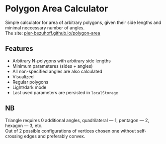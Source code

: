 # Polygon Area Calculator
Simple calculator for area of arbitrary polygons, given their side lengths and minimal neccessary number of angles.  
The site: [pier-bezuhoff.github.io/polygon-area](https://pier-bezuhoff.github.io/polygon-area/)  

## Features
- Arbitrary N-polygons with arbitrary side lengths
- Minimum parameteres (sides + angles)
- All non-specified angles are also calculated
- Visualized
- Regular polygons
- Light/dark mode
- Last used parameters are persisted in `localStorage`

## NB
Triangle requires 0 additional angles, quadrilateral — 1, pentagon — 2, hexagon — 3, etc.  
Out of 2 possible configurations of vertices chosen one without self-crossing edges and preferably convex.  

